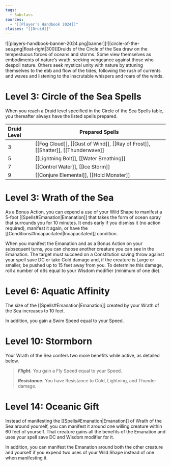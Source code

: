 ```yaml
---
tags:
  - Subclass
sources:
  - "[[Player's Handbook 2024]]"
classes: "[[Druid]]"
---
```

![[players-handbook-banner-2024.png|banner]]![[circle-of-the-sea.png|float-right|300]]Druids of the Circle of the Sea draw on the tempestuous forces of oceans and storms. Some view themselves as embodiments of nature’s wrath, seeking vengeance against those who despoil nature. Others seek mystical unity with nature by attuning themselves to the ebb and flow of the tides, following the rush of currents and waves and listening to the inscrutable whispers and roars of the winds.
# Level 3: Circle of the Sea Spells
When you reach a Druid level specified in the Circle of the Sea Spells table, you thereafter always have the listed spells prepared.

| Druid Level | Prepared Spells                                                                                                                                                                                                                                                                                                                                 |
|:----------- | ----------------------------------------------------------------------------------------------------------------------------------------------------------------------------------------------------------------------------------------------------------------------------------------------------------------------------------------------- |
| 3           | [[Fog Cloud]], [[Gust of Wind]], [[Ray of Frost]], [[Shatter]], [[Thunderwave]] |
| 5           | [[Lightning Bolt]], [[Water Breathing]]                                                                                                                                                                                          |
| 7           | [[Control Water]], [[Ice Storm]]                                                                                                                                                                                                        |
| 9           | [[Conjure Elemental]], [[Hold Monster]]                                                                                                                                                                                          |

# Level 3: Wrath of the Sea
As a Bonus Action, you can expend a use of your Wild Shape to manifest a 5-foot [[Spells#Emanation|Emanation]] that takes the form of ocean spray that surrounds you for 10 minutes. It ends early if you dismiss it (no action required), manifest it again, or have the [[Conditions#Incapacitated\|Incapacitated]] condition.

When you manifest the Emanation and as a Bonus Action on your subsequent turns, you can choose another creature you can see in the Emanation. The target must succeed on a Constitution saving throw against your spell save DC or take Cold damage and, if the creature is Large or smaller, be pushed up to 15 feet away from you. To determine this damage, roll a number of d6s equal to your Wisdom modifier (minimum of one die).
# Level 6: Aquatic Affinity
The size of the [[Spells#Emanation|Emanation]] created by your Wrath of the Sea increases to 10 feet.

In addition, you gain a Swim Speed equal to your Speed.
# Level 10: Stormborn
Your Wrath of the Sea confers two more benefits while active, as detailed below.
>**_Flight._** You gain a Fly Speed equal to your Speed.
>
>**_Resistance._** You have Resistance to Cold, Lightning, and Thunder damage.
# Level 14: Oceanic Gift
Instead of manifesting the [[Spells#Emanation|Emanation]] of Wrath of the Sea around yourself, you can manifest it around one willing creature within 60 feet of yourself. That creature gains all the benefits of the Emanation and uses your spell save DC and Wisdom modifier for it.

In addition, you can manifest the Emanation around both the other creature and yourself if you expend two uses of your Wild Shape instead of one when manifesting it.